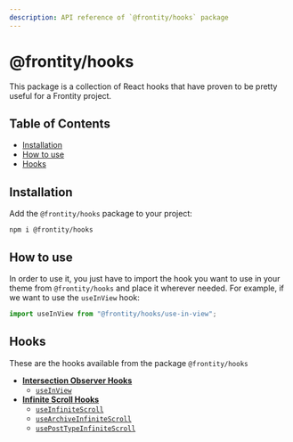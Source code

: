 ```yaml
---
description: API reference of `@frontity/hooks` package
---
```


# @frontity/hooks

This package is a collection of React hooks that have proven to be pretty useful for a Frontity project.

## Table of Contents

- [Installation](./#installation)
- [How to use](./#how-to-use)
- [Hooks](./#hooks)

## Installation

Add the `@frontity/hooks` package to your project:

```text
npm i @frontity/hooks
```

## How to use

In order to use it, you just have to import the hook you want to use in your theme from `@frontity/hooks` and place it wherever needed. For example, if we want to use the `useInView` hook:

```javascript
import useInView from "@frontity/hooks/use-in-view";
```

## Hooks

These are the hooks available from the package `@frontity/hooks`

- [**Intersection Observer Hooks**](intersection-observer-hooks.md)
  - [`useInView`](intersection-observer-hooks.md#useinview)
- [**Infinite Scroll Hooks**](infinite-scroll-hooks.md)
  - [`useInfiniteScroll`](infinite-scroll-hooks.md#useinfinitescroll)
  - [`useArchiveInfiniteScroll`](infinite-scroll-hooks.md#usearchiveinfinitescroll)
  - [`usePostTypeInfiniteScroll`](infinite-scroll-hooks.md#useposttypeinfinitescroll)
